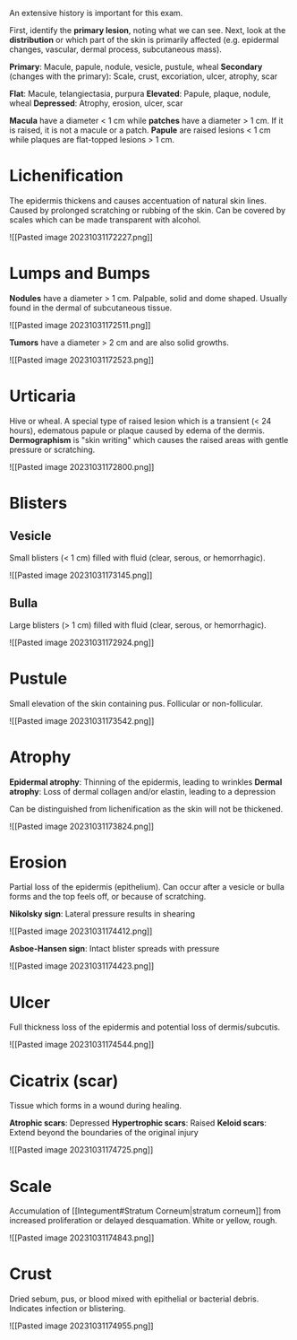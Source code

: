An extensive history is important for this exam.

First, identify the **primary lesion**, noting what we can see. Next, look at the **distribution** or which part of the skin is primarily affected (e.g. epidermal changes, vascular, dermal process, subcutaneous mass).

**Primary**: Macule, papule, nodule, vesicle, pustule, wheal
**Secondary** (changes with the primary): Scale, crust, excoriation, ulcer, atrophy, scar

**Flat**: Macule, telangiectasia, purpura
**Elevated**: Papule, plaque, nodule, wheal
**Depressed**: Atrophy, erosion, ulcer, scar

**Macula** have a diameter < 1 cm while **patches** have a diameter > 1 cm. If it is raised, it is not a macule or a patch. **Papule** are raised lesions < 1 cm while plaques are flat-topped lesions > 1 cm.
# Lichenification
The epidermis thickens and causes accentuation of natural skin lines. Caused by prolonged scratching or rubbing of the skin. Can be covered by scales which can be made transparent with alcohol.

![[Pasted image 20231031172227.png]]
# Lumps and Bumps
**Nodules** have a diameter > 1 cm. Palpable, solid and dome shaped. Usually found in the dermal of subcutaneous tissue.

![[Pasted image 20231031172511.png]]

**Tumors** have a diameter > 2 cm and are also solid growths.

![[Pasted image 20231031172523.png]]
# Urticaria
Hive or wheal. A special type of raised lesion which is a transient (< 24 hours), edematous papule or plaque caused by edema of the dermis. **Dermographism** is "skin writing" which causes the raised areas with gentle pressure or scratching.

![[Pasted image 20231031172800.png]]
# Blisters
## Vesicle
Small blisters (< 1 cm) filled with fluid (clear, serous, or hemorrhagic).

![[Pasted image 20231031173145.png]]
## Bulla
Large blisters (> 1 cm) filled with fluid (clear, serous, or hemorrhagic).

![[Pasted image 20231031172924.png]]
# Pustule
Small elevation of the skin containing pus. Follicular or non-follicular.

![[Pasted image 20231031173542.png]]
# Atrophy
**Epidermal atrophy**: Thinning of the epidermis, leading to wrinkles
**Dermal atrophy**: Loss of dermal collagen and/or elastin, leading to a depression

Can be distinguished from lichenification as the skin will not be thickened.

![[Pasted image 20231031173824.png]]
# Erosion
Partial loss of the epidermis (epithelium). Can occur after a vesicle or bulla forms and the top feels off, or because of scratching.

**Nikolsky sign**: Lateral pressure results in shearing

![[Pasted image 20231031174412.png]]

**Asboe-Hansen sign**: Intact blister spreads with pressure

![[Pasted image 20231031174423.png]]
# Ulcer
Full thickness loss of the epidermis and potential loss of dermis/subcutis.

![[Pasted image 20231031174544.png]]
# Cicatrix (scar)
Tissue which forms in a wound during healing. 

**Atrophic scars**: Depressed
**Hypertrophic scars**: Raised
**Keloid scars**: Extend beyond the boundaries of the original injury

![[Pasted image 20231031174725.png]]
# Scale
Accumulation of [[Integument#Stratum Corneum|stratum corneum]] from increased proliferation or delayed desquamation. White or yellow, rough.

![[Pasted image 20231031174843.png]]
# Crust
Dried sebum, pus, or blood mixed with epithelial or bacterial debris. Indicates infection or blistering.

![[Pasted image 20231031174955.png]]